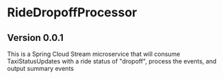 # RideDropoffProcessor

## Version 0.0.1

<p>This is a Spring Cloud Stream microservice that will consume TaxiStatusUpdates with a ride status of "dropoff", process the events, and output summary events</p>


